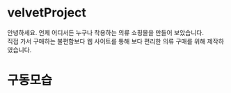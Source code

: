 # velvetProject
안녕하세요. 언제 어디서든 누구나 착용하는 의류 쇼핑몰을 만들어 보았습니다.<br>
직접 가서 구매하는 불편함보다 웹 사이트를 통해 보다 편리한 의류 구매를 위해 제작하였습니다.

# 구동모습


